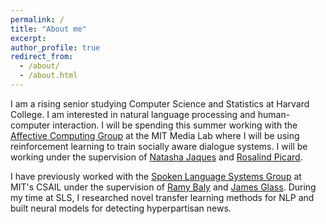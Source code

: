 ```yaml
---
permalink: /
title: "About me"
excerpt: 
author_profile: true
redirect_from: 
  - /about/
  - /about.html
---
```


I am a rising senior studying Computer Science and Statistics at Harvard College. I am interested in natural language processing and human-computer interaction. I will be spending this summer working with the [Affective Computing Group](https://www.media.mit.edu/groups/affective-computing/overview/) at the MIT Media Lab where I will be using reinforcement learning to train socially aware dialogue systems. I will be working under the supervision of [Natasha Jaques](https://www.media.mit.edu/people/jaquesn/overview/) and [Rosalind Picard](http://web.media.mit.edu/~picard/). 

I have previously worked with the [Spoken Language Systems Group](https://www.csail.mit.edu/research/spoken-language-systems-group) at MIT's CSAIL under the supervision of [Ramy Baly](https://www.csail.mit.edu/person/ramy-baly) and [James Glass](https://www.csail.mit.edu/person/jim-glass). During my time at SLS, I researched novel transfer learning methods for NLP and built neural models for detecting hyperpartisan news. 

